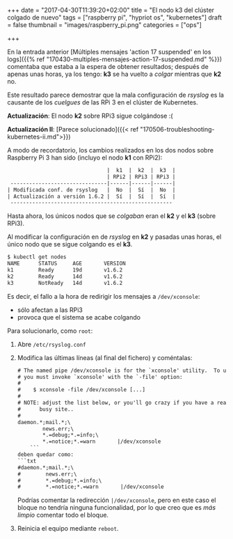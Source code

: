 +++
date = "2017-04-30T11:39:20+02:00"
title = "El nodo k3 del clúster colgado de nuevo"
tags = ["raspberry pi", "hypriot os", "kubernetes"]
draft = false
thumbnail = "images/raspberry_pi.png"
categories = ["ops"]

+++

En la entrada anterior [Múltiples mensajes 'action 17 suspended' en los logs]({{% ref "170430-multiples-mensajes-action-17-suspended.md" %}}) comentaba que estaba a la espera de obtener resultados; después de apenas unas horas, ya los tengo: **k3** se ha vuelto a _colgar_ mientras que **k2** no.

Este resultado parece demostrar que la mala configuración de _rsyslog_ es la causante de los _cuelgues_ de las RPi 3 en el clúster de Kubernetes.

**Actualización**: El nodo **k2** sobre RPi3 sigue colgándose :(

**Actualización II**: [Parece solucionado]({{< ref "170506-troubleshooting-kubernetes-ii.md">}})

<!--more-->

A modo de recordatorio, los cambios realizados en los dos nodos sobre Raspberry Pi 3 han sido (incluyo el nodo **k1** con RPi2):

```txt
                                |  k1  |  k2  |  k3  |
                                | RPi2 | RPi3 | RPi3 |
 -------------------------------|------|------|------|
| Modificada conf. de rsyslog   |  No  |  Sí  |  No  |
| Actualización a versión 1.6.2 |  Sí  |  Sí  |  Sí  |
 ----------------------------------------------------
```

Hasta ahora, los únicos nodos que se _colgaban_ eran el **k2** y el **k3** (sobre RPi3).

Al modificar la configuración en de _rsyslog_ en **k2** y pasadas unas horas, el único nodo que se sigue colgando es el **k3**. 

```sh
$ kubectl get nodes
NAME      STATUS     AGE       VERSION
k1        Ready      19d       v1.6.2
k2        Ready      14d       v1.6.2
k3        NotReady   14d       v1.6.2
```

 Es decir, el fallo a la hora de redirigir los mensajes a `/dev/xconsole`:

* sólo afectan a las RPi3
* provoca que el sistema se acabe colgando

Para solucionarlo, como `root`:

1. Abre `/etc/rsyslog.conf`
1. Modifica las últimas líneas (al final del fichero) y coméntalas: 

    ```txt
    # The named pipe /dev/xconsole is for the `xconsole' utility.  To use it,
    # you must invoke `xconsole' with the `-file' option:
    #
    #    $ xconsole -file /dev/xconsole [...]
    #
    # NOTE: adjust the list below, or you'll go crazy if you have a reasonably
    #      busy site..
    #
    daemon.*;mail.*;\
            news.err;\
            *.=debug;*.=info;\
            *.=notice;*.=warn       |/dev/xconsole
        ```
    deben quedar como:
    ```txt
    #daemon.*;mail.*;\
    #        news.err;\
    #        *.=debug;*.=info;\
    #        *.=notice;*.=warn       |/dev/xconsole
    ```

    Podrías comentar la redirección `|/dev/xconsole`, pero en este caso el bloque no tendría ninguna funcionalidad, por lo que creo que es _más limpio_ comentar todo el bloque.

1. Reinicia el equipo mediante `reboot`.